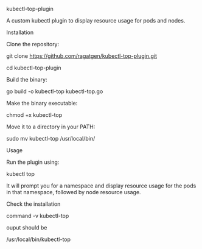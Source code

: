 kubectl-top-plugin

A custom kubectl plugin to display resource usage for pods and nodes.

Installation

Clone the repository:

git clone https://github.com/ragatgen/kubectl-top-plugin.git


cd kubectl-top-plugin

Build the binary:

go build -o kubectl-top kubectl-top.go

Make the binary executable:

chmod +x kubectl-top

Move it to a directory in your PATH:

sudo mv kubectl-top /usr/local/bin/

Usage

Run the plugin using:

kubectl top

It will prompt you for a namespace and display resource usage for the pods in that namespace, followed by node resource usage.

Check the installation

command -v kubectl-top

ouput should be 

/usr/local/bin/kubectl-top


